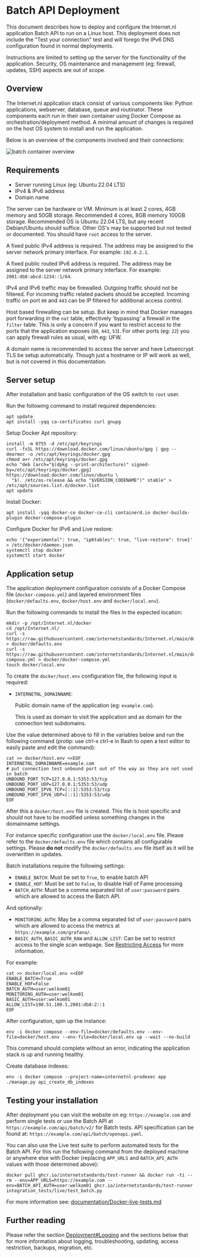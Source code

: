 # Batch API Deployment

This document describes how to deploy and configure the Internet.nl application Batch API to run on a Linux host. This deployment does not include the "Test your connection" test and will forego the IPv6 DNS configuration found in normal deployments.

Instructions are limited to setting up the server for the functionality of the application. Security, OS maintenance and management (eg: firewall, updates, SSH) aspects are out of scope.


## Overview

The Internet.nl application stack consist of various components like: Python applications, webserver, database, queue and routinator. These components each run in their own container using Docker Compose as orchestration/deployment method. A minimal amount of changes is required on the host OS system to install and run the application.

Below is an overview of the components involved and their connections:

![batch container overview](images/batch.png)

## Requirements

- Server running Linux (eg: Ubuntu 22.04 LTS)
- IPv4 & IPv6 address
- Domain name

The server can be hardware or VM. Minimum is at least 2 cores, 4GB memory and 50GB storage. Recommended 4 cores, 8GB memory 100GB storage. Recommended OS is Ubuntu 22.04 LTS, but any recent Debian/Ubuntu should suffice. Other OS's may be supported but not tested or documented. You should have `root` access to the server.

A fixed public IPv4 address is required. The address may be assigned to the server network primary interface. For example: `192.0.2.1`.

A fixed public routed IPv6 address is required. The address may be assigned to the server network primary interface. For example: `2001:db8:abcd:1234::1/64`.

IPv4 and IPv6 traffic may be firewalled. Outgoing traffic should not be filtered. For incoming traffic related packets should be accepted. Incoming traffic on port `80` and `443` can be IP filtered for additional access control.

Host based firewalling can be setup. But keep in mind that Docker manages port forwarding in the `nat` table, effectively 'bypassing' a firewall in the `filter` table. This is only a concern if you want to restrict access to the ports that the application exposes (`80`, `443`, `53`). For other ports (eg: `22`) you can apply firewall rules as usual, with eg: UFW.

A domain name is recommended to access the server and have Letsencrypt TLS be setup automatically. Though just a hostname or IP will work as well, but is not covered in this documentation.

## Server setup

After installation and basic configuration of the OS switch to `root` user.

Run the following command to install required dependencies:

    apt update
    apt install -yqq ca-certificates curl gnupg

Setup Docker Apt repository:

    install -m 0755 -d /etc/apt/keyrings
    curl -fsSL https://download.docker.com/linux/ubuntu/gpg | gpg --dearmor -o /etc/apt/keyrings/docker.gpg
    chmod a+r /etc/apt/keyrings/docker.gpg
    echo "deb [arch="$(dpkg --print-architecture)" signed-by=/etc/apt/keyrings/docker.gpg] https://download.docker.com/linux/ubuntu \
      "$(. /etc/os-release && echo "$VERSION_CODENAME")" stable" > /etc/apt/sources.list.d/docker.list
    apt update

Install Docker:

    apt install -yqq docker-ce docker-ce-cli containerd.io docker-buildx-plugin docker-compose-plugin

Configure Docker for IPv6 and Live restore:

    echo '{"experimental": true, "ip6tables": true, "live-restore": true}' > /etc/docker/daemon.json
    systemctl stop docker
    systemctl start docker

## Application setup

The application deployment configuration consists of a Docker Compose file (`docker-compose.yml`) and layered environment files (`docker/defaults.env`, `docker/host.env` and `docker/local.env`).

Run the following commands to install the files in the expected location:

    mkdir -p /opt/Internet.nl/docker
    cd /opt/Internet.nl/
    curl -s https://raw.githubusercontent.com/internetstandards/Internet.nl/main/docker/defaults.env > docker/defaults.env
    curl -s https://raw.githubusercontent.com/internetstandards/Internet.nl/main/docker/docker-compose.yml > docker/docker-compose.yml
    touch docker/local.env

To create the `docker/host.env` configuration file, the following input is required:

- `INTERNETNL_DOMAINNAME`:

  Public domain name of the application (eg: `example.com`).

  This is used as domain to visit the application and as domain for the connection test subdomains.

Use the value determined above to fill in the variables below and run the following command (protip: use ctrl-x ctrl-e in Bash to open a text editor to easily paste and edit the command):

    cat >> docker/host.env <<EOF
    INTERNETNL_DOMAINNAME=example.com
    # put connection test unbound port out of the way as they are not used in batch
    UNBOUND_PORT_TCP=127.0.0.1:5353:53/tcp
    UNBOUND_PORT_UDP=127.0.0.1:5353:53/udp
    UNBOUND_PORT_IPV6_TCP=[::1]:5353:53/tcp
    UNBOUND_PORT_IPV6_UDP=[::1]:5353:53/udp
    EOF

After this a `docker/host.env` file is created. This file is host specific and should not have to be modified unless something changes in the domainname settings.

For instance specific configuration use the `docker/local.env` file. Please refer to the `docker/defaults.env` file which contains all configurable settings. Please **do not** modify the `docker/defaults.env` file itself as it will be overwritten in updates.

Batch installations require the following settings:

- `ENABLE_BATCH`: Must be set to `True`, to enable batch API
- `ENABLE_HOF`: Must be set to `False`, to disable Hall of Fame processing
- `BATCH_AUTH`: Must be a comma separated list of `user:password` pairs which are allowed to access the Batch API.

And optionally:

- `MONITORING_AUTH`: May be a comma separated list of `user:password` pairs which are allowed to access the metrics at `https://example.com/grafana/`.
- `BASIC_AUTH`, `BASIC_AUTH_RAW` and `ALLOW_LIST`: Can be set to restrict access to the single scan webpage. See [Restricting Access](Docker-deployment.md#restricting-access) for more information.

For example:

    cat >> docker/local.env <<EOF
    ENABLE_BATCH=True
    ENABLE_HOF=False
    BATCH_AUTH=user:welkom01
    MONITORING_AUTH=user:welkom01
    BASIC_AUTH=user:welkom01
    ALLOW_LIST=198.51.100.1,2001:db8:2::1
    EOF


After configuration, spin up the instance:

    env -i docker compose --env-file=docker/defaults.env --env-file=docker/host.env --env-file=docker/local.env up --wait --no-build

This command should complete without an error, indicating the application stack is up and running healthy.

Create database indexes:

    env -i docker compose --project-name=internetnl-prodexec app ./manage.py api_create_db_indexes

## Testing your installation

After deployment you can visit the website on eg: `https://example.com` and perform single tests or use the Batch API at `https://example.com/api/batch/v2/` for Batch tests. API specification can be found at: `https://example.com/api/batch/openapi.yaml`.

You can also use the Live test suite to perform automated tests for the Batch API. For this run the following command from the deployed machine or anywhere else with Docker (replacing `APP_URLS` and `BATCH_API_AUTH` values with those determined above):

    docker pull ghcr.io/internetstandards/test-runner && docker run -ti --rm --env=APP_URLS=https://example.com --env=BATCH_API_AUTH=user:welkom01 ghcr.io/internetstandards/test-runner integration_tests/live/test_batch.py

For more information see: [documentation/Docker-live-tests.md](Docker-live-tests.md)

## Further reading

Please refer the section [Deployment#Logging](Docker-deployment.md#logging) and the sections below that for more information about logging, troubleshooting, updating, access restriction, backups, migration, etc.
